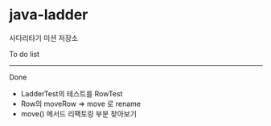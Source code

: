 # java-ladder
사다리타기 미션 저장소

To do list

---
Done
- LadderTest의 테스트를 RowTest
- Row의 moveRow => move 로 rename
- move() 메서드 리팩토링 부분 찾아보기
